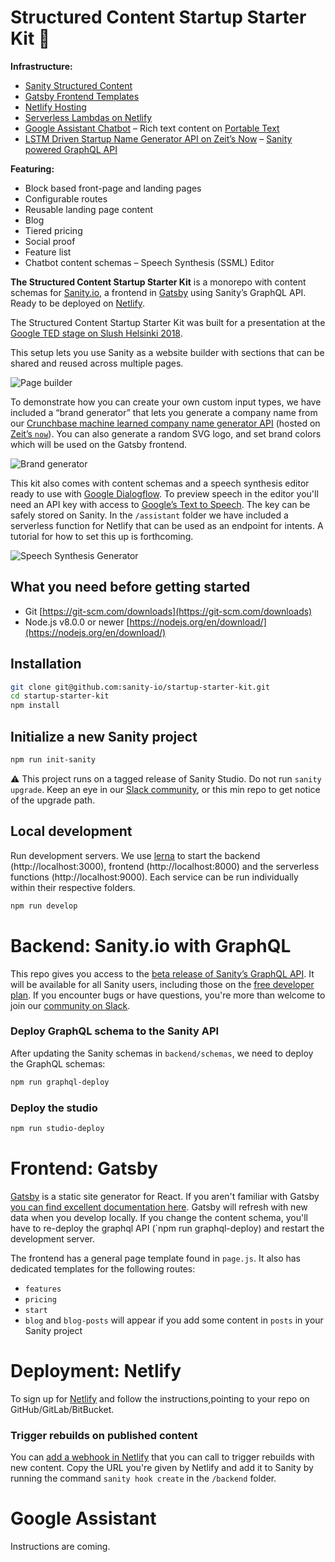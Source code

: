 # Structured Content Startup Starter Kit 🚀

**Infrastructure:**

- [Sanity Structured Content](https://www.sanity.io)
- [Gatsby Frontend Templates](https://gatsbyjs.org)
- [Netlify Hosting](https://netlify.com)
- [Serverless Lambdas on Netlify](https://www.netlify.com/docs/functions/)
- [Google Assistant Chatbot](https://dialogflow.com)
– Rich text content on [Portable Text](https://www.portabletext.org)
- [LSTM Driven Startup Name Generator API on Zeit’s Now](https://zeit.co/now)
– [Sanity powered GraphQL API](https://www.sanity.io/help/graphql-beta)

**Featuring:**

- Block based front-page and landing pages
- Configurable routes
- Reusable landing page content
- Blog 
- Tiered pricing
- Social proof
- Feature list
- Chatbot content schemas
– Speech Synthesis (SSML) Editor


**The Structured Content Startup Starter Kit** is a monorepo with content schemas for [Sanity.io](https://sanity.io), a frontend in [Gatsby](https://gatsbyjs.com) using Sanity’s GraphQL API. Ready to be deployed on [Netlify](https://netlify.com).

The Structured Content Startup Starter Kit was built for a presentation at the [Google TED stage on Slush Helsinki 2018](https://events.withgoogle.com/google-at-slush-2018/speakers/#content).

This setup lets you use Sanity as a website builder with sections that can be shared and reused across multiple pages.

![Page builder](https://cdn.sanity.io/images/3do82whm/production/5cf34a82f25357642866cd0a1dfaaee05f0a9e47-2040x1846.png)

To demonstrate how you can create your own custom input types, we have included a “brand generator” that lets you generate a company name from our [Crunchbase machine learned company name generator API](https://startup-name.now.sh/api/v1/names/random) (hosted on [Zeit’s `now`](https://zeit.co/now)). You can also generate a random SVG logo, and set brand colors which will be used on the Gatsby frontend.

![Brand generator](https://cdn.sanity.io/images/3do82whm/production/81ac4bc3d08ac6ea0bfe5aad24837fcc650fbf04-2038x1844.png)

This kit also comes with content schemas and a speech synthesis editor ready to use with [Google Dialogflow](https://dialogflow.com). To preview speech in the editor you'll need an API key with access to [Google’s Text to Speech](https://cloud.google.com/text-to-speech/). The key can be safely stored on Sanity. In the `/assistant` folder we have included a serverless function for Netlify that can be used as an endpoint for intents. A tutorial for how to set this up is forthcoming.

![Speech Synthesis Generator](https://cdn.sanity.io/images/3do82whm/production/b22242bf959838bb3fe28ed721a1a560e407b9a7-2040x1846.png)

## What you need before getting started

- Git [https://git-scm.com/downloads](https://git-scm.com/downloads)
- Node.js v8.0.0 or newer [https://nodejs.org/en/download/](https://nodejs.org/en/download/)

## Installation

```sh
git clone git@github.com:sanity-io/startup-starter-kit.git
cd startup-starter-kit
npm install
```

## Initialize a new Sanity project

```sh
npm run init-sanity
```

:warning: This project runs on a tagged release of Sanity Studio. Do not run `sanity upgrade`. Keep an eye in our [Slack community](https://slack.sanity.io), or this min repo to get notice of the upgrade path. 

## Local development

Run development servers. We use [lerna](https://github.com/lerna/lerna) to start the backend (http://localhost:3000), frontend (http://localhost:8000) and the serverless functions (http://localhost:9000). Each service can be run individually within their respective folders.

```sh
npm run develop
```

# Backend: Sanity.io with GraphQL

This repo gives you access to the [beta release of Sanity’s GraphQL API](https://www.sanity.io/help/graphql-beta). It will be available for all Sanity users, including those on the [free developer plan](https://www.sanity.io/pricing/dev-2018-08-21). If you encounter bugs or have questions, you're more than welcome to join our [community on Slack](https://slack.sanity.io).

### Deploy GraphQL schema to the Sanity API

After updating the Sanity schemas in `backend/schemas`, we need to deploy the GraphQL schemas:

```sh
npm run graphql-deploy
```

### Deploy the studio

```sh
npm run studio-deploy
```

# Frontend: Gatsby

[Gatsby](https://gatsbyjs.org) is a static site generator for React. If you aren't familiar with Gatsby [you can find excellent documentation here](https://www.gatsbyjs.org/docs/). Gatsby will refresh with new data when you develop locally. If you change the content schema, you'll have to re-deploy the graphql API (`npm run graphql-deploy) and restart the development server.

The frontend has a general page template found in `page.js`. It also has dedicated templates for the following routes:

- `features`
- `pricing`
- `start`
- `blog` and `blog-posts` will appear if you add some content in `posts` in your Sanity project

# Deployment: Netlify
To sign up for [Netlify](https://netlify.com) and follow the instructions,pointing to your repo on GitHub/GitLab/BitBucket.

### Trigger rebuilds on published content

You can [add a webhook in Netlify](https://www.netlify.com/docs/webhooks/) that you can call to trigger rebuilds with new content. Copy the URL you're given by Netlify and add it to Sanity by running the command `sanity hook create` in the `/backend` folder.

# Google Assistant

Instructions are coming.
